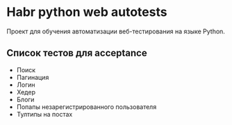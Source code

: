 # Habr python web autotests

Проект для обучения автоматизации веб-тестирования на языке Python.

## Список тестов для acceptance

- Поиск
- Пагинация
- Логин
- Хедер
- Блоги
- Попапы незарегистрированного пользователя
- Тултипы на постах